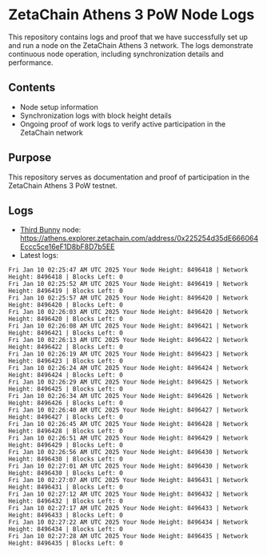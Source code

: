 # ZetaChain Athens 3 PoW Node Logs
This repository contains logs and proof that we have successfully set up and run a node on the ZetaChain Athens 3 network. The logs demonstrate continuous node operation, including synchronization details and performance.

## Contents
- Node setup information
- Synchronization logs with block height details
- Ongoing proof of work logs to verify active participation in the ZetaChain network

## Purpose
This repository serves as documentation and proof of participation in the ZetaChain Athens 3 PoW testnet.

## Logs

- [Third Bunny](https://thirdbunny.xyz/) node: https://athens.explorer.zetachain.com/address/0x225254d35dE666064Eccc5ce16eF1D8bF8D7b5EE
- Latest logs:
```
Fri Jan 10 02:25:47 AM UTC 2025 Your Node Height: 8496418 | Network Height: 8496418 | Blocks Left: 0
Fri Jan 10 02:25:52 AM UTC 2025 Your Node Height: 8496419 | Network Height: 8496419 | Blocks Left: 0
Fri Jan 10 02:25:57 AM UTC 2025 Your Node Height: 8496420 | Network Height: 8496420 | Blocks Left: 0
Fri Jan 10 02:26:03 AM UTC 2025 Your Node Height: 8496420 | Network Height: 8496420 | Blocks Left: 0
Fri Jan 10 02:26:08 AM UTC 2025 Your Node Height: 8496421 | Network Height: 8496421 | Blocks Left: 0
Fri Jan 10 02:26:13 AM UTC 2025 Your Node Height: 8496422 | Network Height: 8496422 | Blocks Left: 0
Fri Jan 10 02:26:19 AM UTC 2025 Your Node Height: 8496423 | Network Height: 8496423 | Blocks Left: 0
Fri Jan 10 02:26:24 AM UTC 2025 Your Node Height: 8496424 | Network Height: 8496424 | Blocks Left: 0
Fri Jan 10 02:26:29 AM UTC 2025 Your Node Height: 8496425 | Network Height: 8496425 | Blocks Left: 0
Fri Jan 10 02:26:34 AM UTC 2025 Your Node Height: 8496426 | Network Height: 8496426 | Blocks Left: 0
Fri Jan 10 02:26:40 AM UTC 2025 Your Node Height: 8496427 | Network Height: 8496427 | Blocks Left: 0
Fri Jan 10 02:26:45 AM UTC 2025 Your Node Height: 8496428 | Network Height: 8496428 | Blocks Left: 0
Fri Jan 10 02:26:51 AM UTC 2025 Your Node Height: 8496429 | Network Height: 8496429 | Blocks Left: 0
Fri Jan 10 02:26:56 AM UTC 2025 Your Node Height: 8496430 | Network Height: 8496430 | Blocks Left: 0
Fri Jan 10 02:27:01 AM UTC 2025 Your Node Height: 8496430 | Network Height: 8496430 | Blocks Left: 0
Fri Jan 10 02:27:07 AM UTC 2025 Your Node Height: 8496431 | Network Height: 8496431 | Blocks Left: 0
Fri Jan 10 02:27:12 AM UTC 2025 Your Node Height: 8496432 | Network Height: 8496432 | Blocks Left: 0
Fri Jan 10 02:27:17 AM UTC 2025 Your Node Height: 8496433 | Network Height: 8496433 | Blocks Left: 0
Fri Jan 10 02:27:22 AM UTC 2025 Your Node Height: 8496434 | Network Height: 8496434 | Blocks Left: 0
Fri Jan 10 02:27:28 AM UTC 2025 Your Node Height: 8496435 | Network Height: 8496435 | Blocks Left: 0
```
